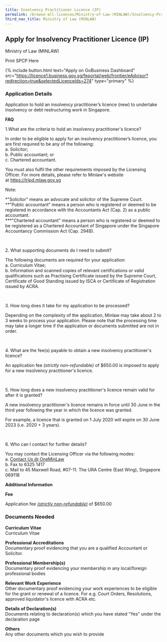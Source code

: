```yaml
---
title: Insolvency Practitioner Licence (IP)
permalink: /browse-all-licences/Ministry-of-Law-(MINLAW)/Insolvency-Practitioner-Licence--IP-
third_nav_title: Ministry of Law (MINLAW)
---
```


## Apply for Insolvency Practitioner Licence (IP)

Ministry of Law (MINLAW)

Print SPCP Here


{% include button.html text="Apply on GoBusiness Dashboard" src="https://licence1.business.gov.sg/feportal/web/frontier/eAdvisor?redirection=true&selectedLicenceIds=274" type="primary" %}

### Application Details

<p>Application to hold an insolvency practitioner&rsquo;s licence (new) to undertake insolvency or debt restructuring work in Singapore.</p>
<p><strong>FAQ</strong></p>
<p>1.What are the criteria to hold an insolvency practitioner's licence?</p>
<p>In order to be eligible to apply for an insolvency practitioner&rsquo;s licence, you are first required to be any of the following:<br />a. Solicitor;<br />b. Public accountant; or<br />c. Chartered accountant.</p>
<p>You must also fulfil the other requirements imposed by the Licensing Officer. For more details, please refer to Minlaw's website at&nbsp;<a href="https://lripd.mlaw.gov.sg/" target="_blank" rel="noopener">https://lripd.mlaw.gov.sg</a></p>
<p>Note:</p>
<p>*"Solicitor"&nbsp;means an advocate and solicitor of the Supreme Court.<br />**"Public accountant"&nbsp;means a person who is registered or deemed to be registered in accordance with the Accountants Act (Cap. 2) as a public accountant.<br />***"Chartered accountant"&nbsp;means a person who is registered or deemed to be registered as a Chartered Accountant of Singapore under the Singapore Accountancy Commission Act (Cap. 294B).</p>
<p>&nbsp;</p>
<p>2. What supporting documents do I need to submit?</p>
<p>The following documents are required for your application:<br />a. Curriculum Vitae;<br />b.&nbsp;Information and scanned copies of relevant certifications or valid qualifications such as Practising Certificate issued by the Supreme Court, Certificate of Good Standing issued by ISCA or Certificate of Registration issued by ACRA.</p>
<p>&nbsp;</p>
<p>3. How long does it take for my application to be processed?</p>
<p>Depending on the complexity of the application, Minlaw may take about 2 to 3 weeks to process your application. Please note that the processing time may take a longer time if the application or documents submitted are not in order.</p>
<p>&nbsp;</p>
<p>4. What are the fee(s) payable to obtain a new insolvency practitioner's licence?</p>
<p>An application fee&nbsp;<em>(strictly non-refundable)</em>&nbsp;of $650.00 is imposed to apply for a new insolvency practitioner's licence.</p>
<p>&nbsp;</p>
<p>5. How long does a new insolvency practitioner's licence remain valid for after it is granted?</p>
<p>A new insolvency practitioner's licence remains in force until 30 June in the third year following the year in which the licence was granted.</p>
<p>For example, a licence that is granted on 1 July 2020 will expire on 30 June 2023 (i.e. 2020 + 3 years).</p>
<p>&nbsp;</p>
<p>6. Who can I contact for further details?</p>
<p>You may contact the Licensing Officer via the following modes:<br />a.&nbsp;<a href="https://eservices.mlaw.gov.sg/enquiry/" target="_blank" rel="noopener">Contact Us @ OneMinLaw</a><br />b. Fax to 6325 1417<br />c. Mail to 45 Maxwell Road, #07-11. The URA Centre (East Wing), Singapore 069118</p>

**Additional Information**

<p><strong>Fee</strong></p>
<p>Application fee&nbsp;<u><em>(strictly non-refundable)</em></u>&nbsp;of $650.00</p>

### Documents Needed

<p><strong>Curriculum Vitae<br /></strong>Curriculum Vitae</p>
<p><strong>Professional Accreditations<br /></strong>Documentary proof evidencing that you are a qualified Accountant or Solicitor.</p>
<p><strong>Professional Membership(s)<br /></strong>Documentary proof evidencing your membership in any local/foreign professional bodies</p>
<p><strong>Relevant Work Experience<br /></strong>Other documentary proof evidencing your work experiences to be eligible for the grant or renewal of a licence. For e.g. Court Orders, Resolutions, approved liquidator's licence with ACRA etc.</p>
<p><strong>Details of Declaration(s)<br /></strong>Documents relating to declaration(s) which you have stated &ldquo;Yes" under the declaration page</p>
<p><strong>Others<br /></strong>Any other documents which you wish to provide</p>

